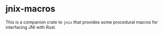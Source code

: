 # jnix-macros

This is a companion crate to `jnix` that provides some procedural macros for interfacing JNI
with Rust.
